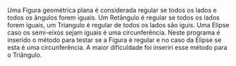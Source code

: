Uma Figura geométrica plana é considerada regular se todos os lados e todos os ângulos forem iguais. Um Retângulo é regular se todos os lados forem iguais, um Triangulo é regular de todos os lados são iguis. Uma Elipse caso os semi-eixos sejam iguais é uma circunferência. Neste programa é inserido o método para testar se a Figura é regular e no caso da Elipse se esta é uma circunferência. A maior dificuldade foi inseriri esse método para o Triângulo. 
